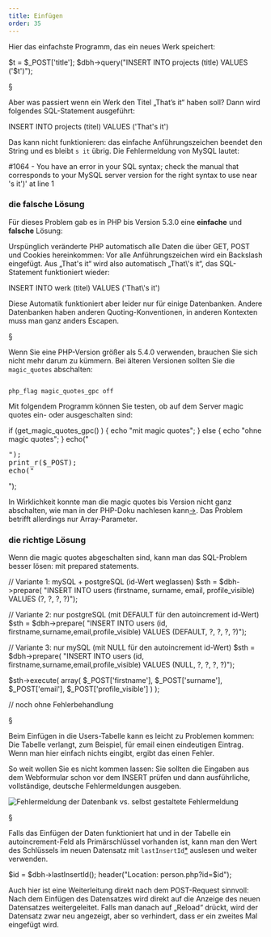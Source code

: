 ```yaml
---
title: Einfügen
order: 35
---
```


Hier das einfachste Programm, das ein neues Werk speichert:

<php caption="Einfügen von Daten in die Datenbank - mit Sicherheitsproblem!">
$t = $_POST['title'];
$dbh->query("INSERT INTO projects (title) VALUES ('$t')");
</php>

§

Aber was passiert wenn ein Werk den Titel
„That’s it“ haben soll? Dann wird folgendes SQL-Statement ausgeführt:

<sql>
INSERT INTO projects (titel) VALUES ('That's it')
</sql>

Das kann nicht funktionieren: das einfache Anführungszeichen beendet den String
und es bleibt `s it` übrig. Die Fehlermeldung von MySQL lautet:

<plain>
#1064 - You have an error in your SQL syntax; check the manual that corresponds to your MySQL server version for the right syntax to use near 's it')' at line 1
</plain>

### die falsche Lösung

Für dieses Problem gab es in PHP bis Version 5.3.0 eine **einfache** und **falsche** Lösung:

Urspünglich veränderte PHP automatisch alle Daten die über GET, POST und
Cookies hereinkommen: Vor alle Anführungszeichen wird ein Backslash eingefügt.
Aus „That's it“ wird also automatisch „That\\'s it“, das SQL-Statement
funktioniert wieder:

<sql>
INSERT INTO werk (titel) VALUES ('That\'s it')
</sql>

Diese Automatik funktioniert aber leider nur für einige Datenbanken.
Andere Datenbanken haben anderen Quoting-Konventionen, in
anderen Kontexten muss man ganz anders Escapen.

§

Wenn Sie eine PHP-Version größer als 5.4.0 verwenden, brauchen
Sie sich nicht mehr darum zu kümmern. Bei älteren Versionen 
sollten Sie die `magic_quotes` abschalten:

<code caption="In der Apache Konfiguration: magic quotes abschalten">
php_flag magic_quotes_gpc off
</code>

Mit folgendem Programm können Sie testen, ob auf dem Server magic quotes ein- oder ausgeschalten sind:

<php caption="Testen ob magic quotes eingeschalten sind">
if (get_magic_quotes_gpc() ) {
  echo "mit magic quotes";
} else {
  echo "ohne magic quotes";
}
echo("<pre>");
print_r($_POST);
echo("</pre>");
</php>

In Wirklichkeit konnte man die magic quotes bis Version nicht ganz abschalten, wie man in der
PHP-Doku nachlesen kann[&rarr;](http://at.php.net/manual/de/security.magicquotes.disabling.php).
Das Problem betrifft allerdings nur Array-Parameter.

### die richtige Lösung

Wenn die magic quotes abgeschalten sind, kann man das SQL-Problem besser lösen: mit prepared statements. 

<php caption="Einfügen von Daten in die Datenbank mit prepared statements">

// Variante 1: mySQL + postgreSQL (id-Wert weglassen)
$sth = $dbh->prepare(
  "INSERT INTO users
    (firstname, surname, email, profile_visible)
      VALUES
    (?, ?, ?, ?)");
    
// Variante 2: nur postgreSQL (mit DEFAULT für den autoincrement id-Wert)
$sth = $dbh->prepare(
  "INSERT INTO users
    (id,  firstname,surname,email,profile_visible)
      VALUES
    (DEFAULT, ?, ?, ?, ?)");

// Variante 3: nur mySQL (mit NULL für den autoincrement id-Wert)
$sth = $dbh->prepare(
  "INSERT INTO users
    (id,  firstname,surname,email,profile_visible)
      VALUES
    (NULL, ?, ?, ?, ?)");

$sth->execute(
  array(
    $_POST['firstname'],
    $_POST['surname'],
    $_POST['email'],
    $_POST['profile_visible']
  )
); 

// noch ohne Fehlerbehandlung
</php>

§

Beim Einfügen in die Users-Tabelle kann es leicht zu Problemen kommen: Die
Tabelle verlangt, zum Beispiel, für email einen eindeutigen Eintrag. Wenn man
hier einfach nichts eingibt, ergibt das einen Fehler.

So weit wollen Sie es nicht kommen lassen: Sie sollten die Eingaben aus dem
Webformular schon vor dem INSERT prüfen und dann ausführliche, vollständige,
deutsche Fehlermeldungen ausgeben.

![Fehlermeldung der Datenbank vs. selbst gestaltete Fehlermeldung](/images/2fehlermeldungen.png)

§

Falls das Einfügen der Daten funktioniert hat und in der Tabelle ein
autoincrement-Feld als Primärschlüssel vorhanden ist, kann man den Wert des
Schlüssels im neuen Datensatz mit 
`lastInsertId`[*](http://php.net/manual/en/pdo.lastinsertid.php) 
auslesen und weiter verwenden. 

<php caption="Primärschlüssel des neuen Datensatzes auslesen">
$id = $dbh->lastInsertId();
header("Location: person.php?id=$id");
</php>

Auch hier ist eine Weiterleitung direkt nach dem POST-Request sinnvoll: Nach dem
Einfügen des Datensatzes wird direkt auf die Anzeige des neuen Datensatzes
weitergeleitet. Falls man danach auf „Reload“ drückt, wird der Datensatz zwar neu
angezeigt, aber so verhindert, dass er ein zweites Mal eingefügt wird.

